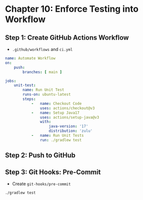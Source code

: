 # Chapter 10: Enforce Testing into Workflow

## Step 1: Create GitHub Actions Workflow

- `.github/workflows` and `ci.yml`

```yml
name: Automate Workflow
on:
    push:
        branches: [ main ]

jobs:
    unit-test:
        name: Run Unit Test
        runs-on: ubuntu-latest
        steps:
            -   name: Checkout Code
                uses: actions/checkout@v3
            -   name: Setup Java17
                uses: actions/setup-java@v3
                with:
                    java-version: '17'
                    distribution: 'zulu'
            -   name: Run Unit Tests
                run: ./gradlew test
```

## Step 2: Push to GitHub

## Step 3: Git Hooks: Pre-Commit

- Create `git-hooks/pre-commit`

```bash
./gradlew test
```